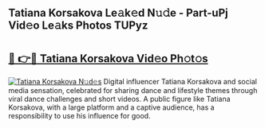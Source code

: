 ## Tatiana Korsakova Le𝚊k𝚎d N𝚞𝚍e - Part-uPj Vid𝚎o Le𝚊ks Photos TUPyz

# <h2><a href="http://fbd04kt.evod.top/?m=Tatiana+Korsakova">🔗 👉🔴 Tatiana Korsakova Vid𝚎o Ph𝚘t𝚘s</a></h2>

[![Tatiana Korsakova N𝚞d𝚎s](https://i.imgur.com/8V9OHl7.gif)](http://fbd04kt.evod.top/?m=Tatiana+Korsakova)
Digital influencer Tatiana Korsakova and social media sensation, celebrated for sharing dance and lifestyle themes through viral dance challenges and short videos. A public figure like Tatiana Korsakova, with a large platform and a captive audience, has a responsibility to use his influence for good. 

